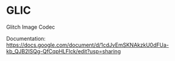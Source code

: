 # GLIC
Glitch Image Codec

Documentation: https://docs.google.com/document/d/1cdJvEmSKNAkzkU0dFUa-kb_QJB2ISQg-QfCqpHLFlck/edit?usp=sharing
